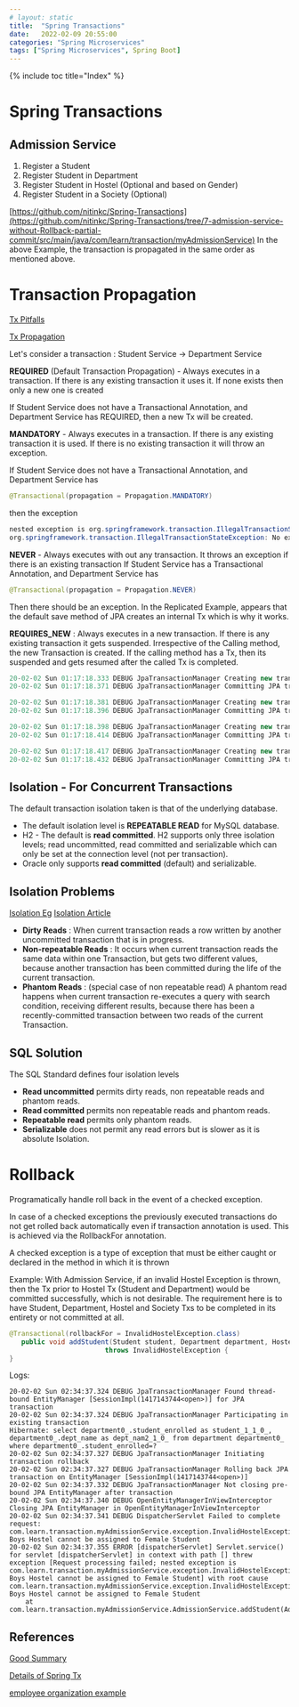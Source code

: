 ```yaml
---
# layout: static
title:  "Spring Transactions"
date:   2022-02-09 20:55:00
categories: "Spring Microservices"
tags: ["Spring Microservices", Spring Boot]
---
```

{% include toc title="Index" %}


# Spring Transactions


## Admission Service

1. Register a Student
2. Register Student in Department
3. Register Student in Hostel (Optional and based on Gender)
4. Register Student in a Society (Optional)

[https://github.com/nitinkc/Spring-Transactions](https://github.com/nitinkc/Spring-Transactions/tree/7-admission-service-without-Rollback-partial-commit/src/main/java/com/learn/transaction/myAdmissionService)
In the above Example, the transaction is propagated in the same order as mentioned above.

# Transaction Propagation

[Tx Pitfalls](https://medium.com/@safa_ertekin/common-transaction-propagation-pitfalls-in-spring-framework-2378ee7d6521)

[Tx Propagation](https://www.javainuse.com/spring/boot-transaction-propagation)

Let's consider a transaction : Student Service -> Department Service

**REQUIRED** (Default Transaction Propagation) - Always executes in a transaction. If there is any existing transaction it uses it. 
If none exists then only a new one is created

If Student Service does not have a Transactional Annotation, and Department Service has REQUIRED, then a new Tx will be created.


**MANDATORY** - Always executes in a transaction. If there is any existing transaction it is used. If there is no existing transaction it will throw an exception.

If Student Service does not have a Transactional Annotation, and Department Service has 
```java
@Transactional(propagation = Propagation.MANDATORY)
```
then the exception 
```java
nested exception is org.springframework.transaction.IllegalTransactionStateException: No existing transaction found for transaction marked with propagation 'mandatory'] with root cause
org.springframework.transaction.IllegalTransactionStateException: No existing transaction found for transaction marked with propagation 'mandatory' 
```

**NEVER** - Always executes with out any transaction. It throws an exception if there is an existing transaction
If Student Service has a Transactional Annotation, and Department Service has 
```java
@Transactional(propagation = Propagation.NEVER)
```
Then there should be an exception. In the Replicated Example, appears that the default save method of JPA creates an internal Tx which is why it works.

**REQUIRES_NEW** : Always executes in a new transaction. If there is any existing transaction it gets suspended.
Irrespective of the Calling method, the new Transaction is created. If the calling method has a Tx, then its suspended and gets resumed after the called Tx is completed.


```java
20-02-02 Sun 01:17:18.333 DEBUG JpaTransactionManager Creating new transaction with name [org.springframework.data.jpa.repository.support.SimpleJpaRepository.save]: PROPAGATION_REQUIRED,ISOLATION_DEFAULT
20-02-02 Sun 01:17:18.371 DEBUG JpaTransactionManager Committing JPA transaction on EntityManager [SessionImpl(1422485332<open>)]

20-02-02 Sun 01:17:18.381 DEBUG JpaTransactionManager Creating new transaction with name [com.learn.transaction.myAdmissionService.daoService.DepartmentService.saveDepartment]: PROPAGATION_REQUIRES_NEW,ISOLATION_DEFAULT
20-02-02 Sun 01:17:18.396 DEBUG JpaTransactionManager Committing JPA transaction on EntityManager [SessionImpl(1422485332<open>)]

20-02-02 Sun 01:17:18.398 DEBUG JpaTransactionManager Creating new transaction with name [com.learn.transaction.myAdmissionService.daoService.HostelService.saveHostel]: PROPAGATION_REQUIRES_NEW,ISOLATION_DEFAULT
20-02-02 Sun 01:17:18.414 DEBUG JpaTransactionManager Committing JPA transaction on EntityManager [SessionImpl(1422485332<open>)]

20-02-02 Sun 01:17:18.417 DEBUG JpaTransactionManager Creating new transaction with name [com.learn.transaction.myAdmissionService.daoService.SocietyService.saveSociety]: PROPAGATION_REQUIRES_NEW,ISOLATION_DEFAULT
20-02-02 Sun 01:17:18.432 DEBUG JpaTransactionManager Committing JPA transaction on EntityManager [SessionImpl(1422485332<open>)]
```
## Isolation - For Concurrent Transactions

The default transaction isolation taken is that of the underlying database.

* The default isolation level is **REPEATABLE READ**  for MySQL database.
* H2 - The default is **read committed**. H2 supports only three isolation levels; read uncommitted, read committed and serializable 
which can only be set at the connection level (not per transaction).
* Oracle only supports **read committed** (default) and serializable.

## Isolation Problems
[Isolation Eg](https://www.javainuse.com/spring/boot-transaction-isolation)
[Isolation Article](https://medium.com/@elliotchance/sql-transaction-isolation-levels-explained-50d1a2f90d8f)

* **Dirty Reads** : When current transaction reads a row written by another uncommitted transaction that is in progress.
* **Non-repeatable Reads** : It occurs when current transaction reads the same data within one Transaction, but gets two 
different values, because another transaction has been committed during the life of the current transaction.
* **Phantom Reads** : (special case of non repeatable read) A phantom read happens when current transaction re-executes 
a query with search condition, receiving different results, because there has been a recently-committed transaction 
between two reads of the current Transaction.

## SQL Solution
The SQL Standard defines four isolation levels 

* **Read uncommitted** permits dirty reads, non repeatable reads and phantom reads.
* **Read committed** permits non repeatable reads and phantom reads.
* **Repeatable read** permits only phantom reads.
* **Serializable** does not permit any read errors but is slower as it is absolute Isolation.


# Rollback

Programatically handle roll back in the event of a checked exception.

In case of a checked exceptions the previously executed transactions do not get rolled back automatically even if transaction annotation is used. 
This is achieved via the RollbackFor annotation.

A checked exception is a type of exception that must be either caught or declared in the method in which it is thrown

Example: With Admission Service, if an invalid Hostel Exception is thrown, then the Tx prior to Hostel Tx (Student and Department) would be committed successfully, which is not desirable.
The requirement here is to have Student, Department, Hostel and Society Txs to be completed in its entirety or not committed at all.


```java
@Transactional(rollbackFor = InvalidHostelException.class)
   public void addStudent(Student student, Department department, Hostel hostel, Society society)
                        throws InvalidHostelException {
}
```

Logs:
```log
20-02-02 Sun 02:34:37.324 DEBUG JpaTransactionManager Found thread-bound EntityManager [SessionImpl(1417143744<open>)] for JPA transaction
20-02-02 Sun 02:34:37.324 DEBUG JpaTransactionManager Participating in existing transaction
Hibernate: select department0_.student_enrolled as student_1_1_0_, department0_.dept_name as dept_nam2_1_0_ from department department0_ where department0_.student_enrolled=?
20-02-02 Sun 02:34:37.327 DEBUG JpaTransactionManager Initiating transaction rollback
20-02-02 Sun 02:34:37.327 DEBUG JpaTransactionManager Rolling back JPA transaction on EntityManager [SessionImpl(1417143744<open>)]
20-02-02 Sun 02:34:37.332 DEBUG JpaTransactionManager Not closing pre-bound JPA EntityManager after transaction
20-02-02 Sun 02:34:37.340 DEBUG OpenEntityManagerInViewInterceptor Closing JPA EntityManager in OpenEntityManagerInViewInterceptor
20-02-02 Sun 02:34:37.341 DEBUG DispatcherServlet Failed to complete request: com.learn.transaction.myAdmissionService.exception.InvalidHostelException: Boys Hostel cannot be assigned to Female Student
20-02-02 Sun 02:34:37.355 ERROR [dispatcherServlet] Servlet.service() for servlet [dispatcherServlet] in context with path [] threw exception [Request processing failed; nested exception is com.learn.transaction.myAdmissionService.exception.InvalidHostelException: Boys Hostel cannot be assigned to Female Student] with root cause
com.learn.transaction.myAdmissionService.exception.InvalidHostelException: Boys Hostel cannot be assigned to Female Student
	at com.learn.transaction.myAdmissionService.AdmissionService.addStudent(AdmissionService.java:42)
```

## References

[Good Summary](https://stackoverflow.com/questions/8490852/spring-transactional-isolation-propagation)

[Details of Spring Tx](https://www.marcobehler.com/guides/spring-transaction-management-transactional-in-depth)

[employee organization example](https://www.javainuse.com/spring/boot-transaction)
